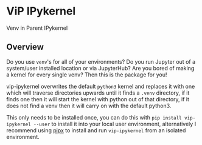 # ViP IPykernel

Venv in Parent IPykernel

## Overview

Do you use `venv`'s for all of your environments? Do you run Jupyter out of a
system/user installed location or via JupyterHub? Are you bored of making a
kernel for every single venv? Then this is the package for you!

vip-ipykernel overwrites the default `python3` kernel and replaces it with one
which will traverse directories upwards until it finds a `.venv` directory, if
it finds one then it will start the kernel with python out of that directory, if
it does not find a venv then it will carry on with the default python3.

This only needs to be installed once, you can do this with `pip install
vip-ipykernel --user` to install it into your local user environment,
alternatively I recommend using [pipx](https://github.com/pipxproject/pipx) to
install and run `vip-ipykernel` from an isolated environment.
